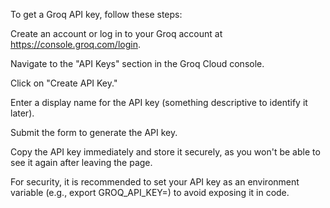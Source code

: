 To get a Groq API key, follow these steps:

Create an account or log in to your Groq account at https://console.groq.com/login.

Navigate to the "API Keys" section in the Groq Cloud console.

Click on "Create API Key."

Enter a display name for the API key (something descriptive to identify it later).

Submit the form to generate the API key.

Copy the API key immediately and store it securely, as you won't be able to see it again after leaving the page.

For security, it is recommended to set your API key as an environment variable (e.g., export GROQ_API_KEY=<your-api-key>) to avoid exposing it in code.

